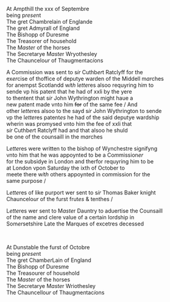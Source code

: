 ---
---
<div>

<div>
      <p>
		At Ampthill the xxx of Septembre
		<br />being p<i>rese</i>nt
		<br />The gret Chambrelain of Englande
		<br />The gret Admyrall of England
		<br />The Bishopp of Duresme
		<br />The Treasorer of household
		<br />The M<i>aste</i>r of the horses
		<br />The Secretarye M<i>aste</i>r Wryothesley
		<br />The Chauncelo<i>ur</i> of Thaugme<i>n</i>tac<i>i</i>ons
	</p>
      <p>
		A Commission was sent to s<i>ir</i> Cuthb<i>er</i>t Ratclyff for the
		<br />ex<i>er</i>cise of thoffice of deputye warden of the Middell m<i>ar</i>ches
		<br />for anempst Scotlandd w<i>i</i>t<i>h</i> l<i>ette</i>res alsoo requyring him to
		<br />sende vp his patent that he had of xxli by the yere
		<br />to thentent that s<i>ir</i> John Wythrington might haue a 
		<br />new patent made vnto him <del>for</del> of the same fee / And
		<br />other l<i>ette</i>res alsoo to the sayd s<i>ir</i> John Wythrington to sende
		<br />vp the l<i>ette</i>res patent<i>es</i> he had of the said deputye wardship
		<br />wherin was promysed vnto him the fee of xxli that
		<br />s<i>ir</i> Cuthb<i>er</i>t Ratclyff had and that alsoo he shuld
		<br />be one of the counsaill in the m<i>ar</i>ches
	</p>
      <p>
		L<i>ette</i>res were written to the bishop of Wynchestre signifyng
		<br />vnto him that he was appoynted to be a Co<i>m</i>mission<i>er</i>
		<br />for the subsidye in London and therfor requyring him to be
		<br />at London vpon Saturday the ixth of October to
		<br />meete there w<i>i</i>t<i>h</i> others appoynted in co<i>m</i>mission for the
		<br />same purpose /
	</p>
      <p>
		L<i>ette</i>res of like purport wer sent to s<i>ir</i> Thomas Baker knight
		<br />Chauncelo<i>ur</i> of the furst frut<i>es</i> &amp; tenthes /
	</p>
      <p>
		L<i>ette</i>res wer sent to M<i>aste</i>r Dauntry to aduertise the Counsaill
		<br />of the name and clere value of a certain lordship in
		<br />Som<i>er</i>setshire Late the Marques of excetres decessed
	</p>
<br /></div>
   <div>
      <p>
		At Dunstable the furst of Octobre
		<br />being p<i>rese</i>nt
		<br />The gret Chamb<i>er</i>Lain of England
		<br />The Bishopp of Duresme
		<br />The Treasourer of household
		<br />The M<i>aste</i>r of the horses
		<br />The Secretarye M<i>aste</i>r Wriothesley
		<br />The Chauncello<i>ur</i> of Thaugme<i>n</i>tac<i>i</i>ons
	</p>
	</div></div>
